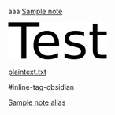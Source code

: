 aaa [Sample note](../Sample%20note.md)

![test.png](test.png)


[plaintext.txt](plaintext.txt)

#inline-tag-obsidian

[Sample note alias](../Sample%20note.md)
